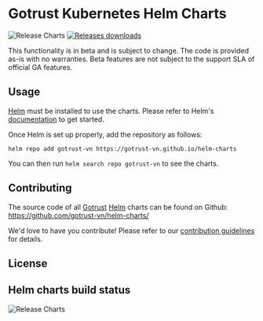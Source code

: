 # Gotrust Kubernetes Helm Charts

![Release Charts](https://github.com/gotrust-vn/helm-charts/workflows/Release%20Charts/badge.svg?branch=main) [![Releases downloads](https://img.shields.io/github/downloads/gotrust-vn/helm-charts/total.svg)](https://github.com/prometheus-community/helm-charts/releases)

This functionality is in beta and is subject to change. The code is provided as-is with no warranties. Beta features are not subject to the support SLA of official GA features.

## Usage

[Helm](https://helm.sh) must be installed to use the charts.
Please refer to Helm's [documentation](https://helm.sh/docs/) to get started.

Once Helm is set up properly, add the repository as follows:

```console
helm repo add gotrust-vn https://gotrust-vn.github.io/helm-charts
```

You can then run `helm search repo gotrust-vn` to see the charts.

## Contributing

The source code of all [Gotrust](https://gotrust.vn) [Helm](https://helm.sh) charts can be found on Github: <https://github.com/gotrust-vn/helm-charts/>

<!-- Keep full URL links to repo files because this README syncs from main to gh-pages.  -->
We'd love to have you contribute! Please refer to our [contribution guidelines](https://github.com/gotrust-vn/helm-charts/blob/main/CONTRIBUTING.md) for details.

## License

<!-- Keep full URL links to repo files because this README syncs from main to gh-pages.  -->
<!-- [Apache 2.0 License](https://github.com/gotrust-vn/helm-charts/blob/main/LICENSE). -->

## Helm charts build status

![Release Charts](https://github.com/gotrust-vn/helm-charts/workflows/Release%20Charts/badge.svg?branch=main)
